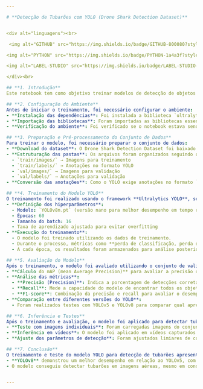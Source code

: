 ```yaml
---

# **Detecção de Tubarões com YOLO (Drone Shark Detection Dataset)**


<div alt="linguagens"><br>

 <img alt="GITHUB" src="https://img.shields.io/badge/GITHUB-800080?style=for-the-badge&logo=github&logoColor=white">

<img alt="PYTHON" src="https://img.shields.io/badge/PYTHON-1a4a3f?style=for-the-badge&logo=python&logoColor=white">

<img alt="LABEL-STUDIO" src="https://img.shields.io/badge/LABEL-STUDIO-he4a3f?style=for-the-badge&logo=LABEL-STUDIO&logoColor=white">  

</div><br>

## **1. Introdução**
Este notebook tem como objetivo treinar modelos de detecção de objetos usando a biblioteca **Ultralytics** com diferentes versões do modelo **YOLO** (You Only Look Once). O modelo será treinado para identificar tubarões em imagens capturadas por drones, utilizando o **[Drone Shark Detection Dataset](https://www.kaggle.com/datasets/erick88santos/drone-shark-detection-dataset)**.

## **2. Configuração do Ambiente**
Antes de iniciar o treinamento, foi necessário configurar o ambiente:
- **Instalação das dependências**: Foi instalada a biblioteca `ultralytics`, que contém a implementação oficial do YOLOv5, YOLOv8 e YOLO11.
- **Importação das bibliotecas**: Foram importadas as bibliotecas essenciais para o pré-processamento de dados, treinamento e avaliação do modelo, incluindo `torch`, `cv2` e `matplotlib`.
- **Verificação do ambiente**: Foi verificado se o notebook estava sendo executado com **GPU** para acelerar o treinamento.

## **3. Preparação e Pré-processamento do Conjunto de Dados**
Para treinar o modelo, foi necessário preparar o conjunto de dados:
- **Download do dataset**: O Drone Shark Detection Dataset foi baixado e extraído no diretório de trabalho.
- **Estruturação das pastas**: Os arquivos foram organizados seguindo o formato esperado pelo YOLO:
  - `train/images/` → Imagens para treinamento
  - `train/labels/` → Anotações no formato YOLO
  - `val/images/` → Imagens para validação
  - `val/labels/` → Anotações para validação
- **Conversão das anotações**: Como o YOLO exige anotações no formato `txt` contendo a classe e as coordenadas do bounding box normalizadas, os arquivos foram convertidos conforme necessário.

## **4. Treinamento do Modelo YOLO**
O treinamento foi realizado usando o framework **Ultralytics YOLO**, seguindo os passos abaixo:
- **Definição dos hiperparâmetros**:
  - Modelo: `YOLOv8n.pt` (versão nano para melhor desempenho em tempo real)
  - Épocas: 60
  - Tamanho do batch: 16
  - Taxa de aprendizado ajustada para evitar overfitting
- **Execução do treinamento**:
  - O modelo foi treinado utilizando os dados de treinamento.
  - Durante o processo, métricas como **perda de classificação, perda de bounding box e precisão mAP** foram monitoradas.
  - A cada época, os resultados foram armazenados para análise posterior.

## **5. Avaliação do Modelo**
Após o treinamento, o modelo foi avaliado utilizando o conjunto de validação. Os seguintes testes foram realizados:
- **Cálculo do mAP (mean Average Precision)** para avaliar a precisão da detecção dos tubarões.
- **Análise das métricas**:
  - **Precisão (Precision)**: Indica a porcentagem de detecções corretas.
  - **Recall**: Mede a capacidade do modelo de encontrar todos os objetos relevantes.
  - **F1-score**: Combinação da precisão e recall para avaliar o desempenho geral.
- **Comparação entre diferentes versões do YOLO**:
  - Foram realizados testes com YOLOv5 e YOLOv8 para comparar qual apresentava melhores resultados.

## **6. Inferência e Testes**
Após o treinamento e avaliação, o modelo foi aplicado para detectar tubarões em imagens e vídeos inéditos. Os seguintes experimentos foram feitos:
- **Teste com imagens individuais**: Foram carregadas imagens do conjunto de testes para visualizar a performance do modelo.
- **Inferência em vídeos**: O modelo foi aplicado em vídeos capturados por drones para detectar tubarões em tempo real.
- **Ajuste dos parâmetros de detecção**: Foram ajustados limiares de confiança e supressão de não-máximos para melhorar os resultados.

## **7. Conclusão**
O treinamento e teste do modelo YOLO para detecção de tubarões apresentou bons resultados, destacando-se os seguintes pontos:
- **YOLOv8** demonstrou um melhor desempenho em relação ao YOLOv5, com maior precisão e menor tempo de inferência.
- O modelo conseguiu detectar tubarões em imagens aéreas, mesmo em condições desafiadoras como variação de iluminação e reflexos na água.


---
```


